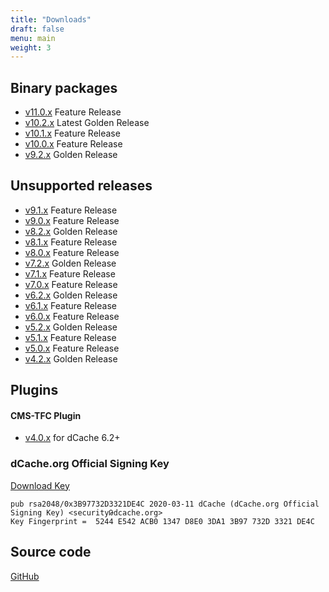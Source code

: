 ```yaml
---
title: "Downloads"
draft: false
menu: main
weight: 3
---
```


## Binary packages

- [v11.0.x](release-11-0/)
    Feature Release
- [v10.2.x](release-10-2/)
    Latest Golden Release
- [v10.1.x](release-10-1/)
    Feature Release
- [v10.0.x](release-10-0/)
    Feature Release
- [v9.2.x](release-9-2/)
    Golden Release

## Unsupported releases

- [v9.1.x](release-9-1/)
    Feature Release
- [v9.0.x](release-9-0/)
    Feature Release
- [v8.2.x](release-8-2/)
    Golden Release
- [v8.1.x](release-8-1/)
    Feature Release
- [v8.0.x](release-8-0/)
    Feature Release
- [v7.2.x](release-7-2/)
    Golden Release
- [v7.1.x](release-7-1/)
    Feature Release
- [v7.0.x](release-7-0/)
    Feature Release
- [v6.2.x](release-6-2/)
    Golden Release
- [v6.1.x](release-6-1/)
    Feature Release
- [v6.0.x](release-6-0/)
    Feature Release
- [v5.2.x](release-5-2/)
    Golden Release
- [v5.1.x](release-5-1/)
    Feature Release
- [v5.0.x](release-5-0/)
    Feature Release
- [v4.2.x](release-4-2/)
    Golden Release

## Plugins

#### CMS-TFC Plugin

- [v4.0.x](https://dcache.org/old/downloads/1.9/repo/xrootd4j-cms-plugin/xrootd4j-cms-plugin-4.0.4-1.noarch.rpm)
    for dCache 6.2+

### dCache.org Official Signing Key

[Download Key](/RPM-GPG-KEY-dcache-org-signing-key)

```
pub rsa2048/0x3B97732D3321DE4C 2020-03-11 dCache (dCache.org Official Signing Key) <securityԹdcache.org>
Key Fingerprint =  5244 E542 ACB0 1347 D8E0 3DA1 3B97 732D 3321 DE4C
```

## Source code

[GitHub](https://github.com/dCache)
